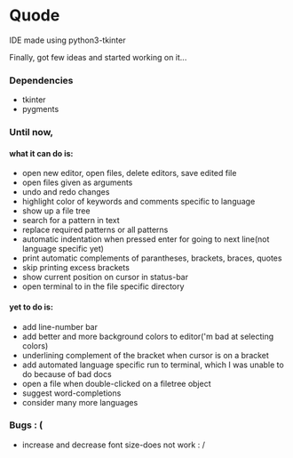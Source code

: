 # Quode

IDE made using python3-tkinter

Finally, got few ideas and started working on it...

### Dependencies
- tkinter
- pygments

### Until now,

#### what it can do is:
- open new editor, open files, delete editors, save edited file
- open files given as arguments
- undo and redo changes
- highlight color of keywords and comments specific to language
- show up a file tree
- search for a pattern in text
- replace required patterns or all patterns
- automatic indentation when pressed enter for going to next line(not language specific yet)
- print automatic complements of parantheses, brackets, braces, quotes
- skip printing excess brackets
- show current position on cursor in status-bar
- open terminal to in the file specific directory  

#### yet to do is:
- add line-number bar
- add better and more background colors to editor(\'m bad at selecting colors)
- underlining complement of the bracket when cursor is on a bracket
- add automated language specific run to terminal, which I was unable to do because of bad docs
- open a file when double-clicked on a filetree object
- suggest word-completions
- consider many more languages 

### Bugs : (
- increase and decrease font size-does not work : /
